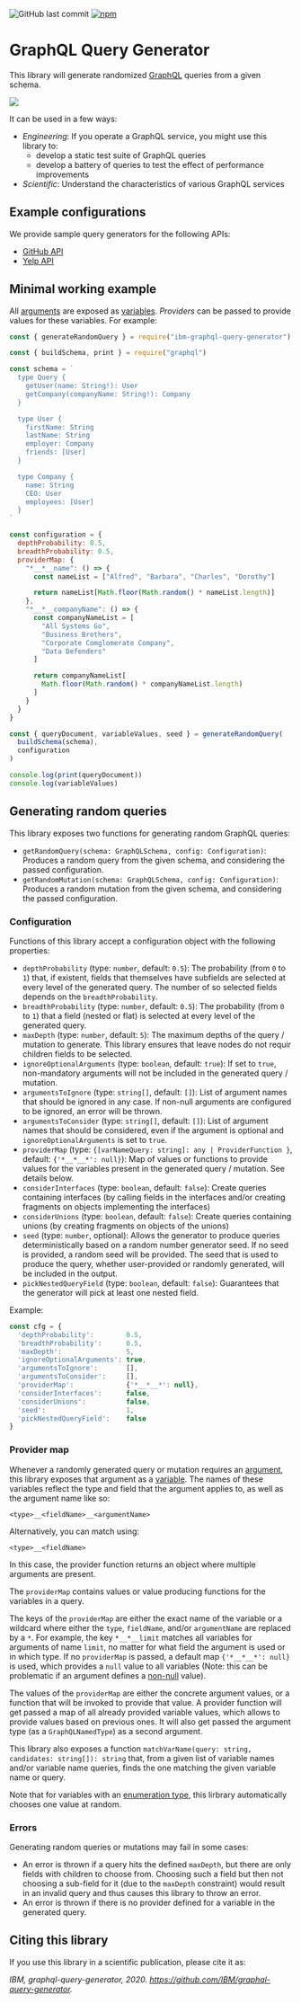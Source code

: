 ![GitHub last commit](https://img.shields.io/github/last-commit/ibm/graphql-query-generator.svg?style=flat) [![npm](https://img.shields.io/npm/v/ibm-graphql-query-generator.svg?style=flat)](https://www.npmjs.com/package/ibm-graphql-query-generator)

# GraphQL Query Generator

This library will generate randomized [GraphQL](https://graphql.org/) queries from a given schema.

![](./images/diagram.png)

It can be used in a few ways:

- _Engineering_: If you operate a GraphQL service, you might use this library to:
  - develop a static test suite of GraphQL queries
  - develop a battery of queries to test the effect of performance improvements
- _Scientific_: Understand the characteristics of various GraphQL services

## Example configurations

We provide sample query generators for the following APIs:

- [GitHub API](https://github.com/IBM/graphql-query-generator/tree/master/examples/github-query-generator)
- [Yelp API](https://github.com/IBM/graphql-query-generator/tree/master/examples/yelp-query-generator)

## Minimal working example

All [arguments](https://facebook.github.io/graphql/draft/#sec-Language.Arguments) are exposed as [variables](https://facebook.github.io/graphql/draft/#sec-Language.Variables). _Providers_ can be passed to provide values for these variables. For example:

```javascript
const { generateRandomQuery } = require("ibm-graphql-query-generator")

const { buildSchema, print } = require("graphql")

const schema = `
  type Query {
    getUser(name: String!): User
    getCompany(companyName: String!): Company
  }

  type User {
    firstName: String
    lastName: String
    employer: Company
    friends: [User]
  }

  type Company {
    name: String
    CEO: User
    employees: [User]
  }
`

const configuration = {
  depthProbability: 0.5,
  breadthProbability: 0.5,
  providerMap: {
    "*__*__name": () => {
      const nameList = ["Alfred", "Barbara", "Charles", "Dorothy"]

      return nameList[Math.floor(Math.random() * nameList.length)]
    },
    "*__*__companyName": () => {
      const companyNameList = [
        "All Systems Go",
        "Business Brothers",
        "Corporate Comglomerate Company",
        "Data Defenders"
      ]

      return companyNameList[
        Math.floor(Math.random() * companyNameList.length)
      ]
    }
  }
}

const { queryDocument, variableValues, seed } = generateRandomQuery(
  buildSchema(schema),
  configuration
)

console.log(print(queryDocument))
console.log(variableValues)
```

## Generating random queries

This library exposes two functions for generating random GraphQL queries:

- `getRandomQuery(schema: GraphQLSchema, config: Configuration)`: Produces a random query from the given schema, and considering the passed configuration.
- `getRandomMutation(schema: GraphQLSchema, config: Configuration)`: Produces a random mutation from the given schema, and considering the passed configuration.

### Configuration

Functions of this library accept a configuration object with the following properties:

- `depthProbability` (type: `number`, default: `0.5`): The probability (from `0` to `1`) that, if existent, fields that themselves have subfields are selected at every level of the generated query. The number of so selected fields depends on the `breadthProbability`.
- `breadthProbability` (type: `number`, default: `0.5`): The probability (from `0` to `1`) that a field (nested or flat) is selected at every level of the generated query.
- `maxDepth` (type: `number`, default: `5`): The maximum depths of the query / mutation to generate. This library ensures that leave nodes do not requir children fields to be selected.
- `ignoreOptionalArguments` (type: `boolean`, default: `true`): If set to `true`, non-mandatory arguments will not be included in the generated query / mutation.
- `argumentsToIgnore` (type: `string[]`, default: `[]`): List of argument names that should be ignored in any case. If non-null arguments are configured to be ignored, an error will be thrown.
- `argumentsToConsider` (type: `string[]`, default: `[]`): List of argument names that should be considered, even if the argument is optional and `ignoreOptionalArguments` is set to `true`.
- `providerMap` (type: `{[varNameQuery: string]: any | ProviderFunction }`, default: `{'*__*__*': null}`): Map of values or functions to provide values for the variables present in the generated query / mutation. See details below.
- `considerInterfaces` (type: `boolean`, default: `false`): Create queries containing interfaces (by calling fields in the interfaces and/or creating fragments on objects implementing the interfaces)
- `considerUnions` (type: `boolean`, default: `false`): Create queries containing unions (by creating fragments on objects of the unions)
- `seed` (type: `number`, optional): Allows the generator to produce queries deterministically based on a random number generator seed. If no seed is provided, a random seed will be provided. The seed that is used to produce the query, whether user-provided or randomly generated, will be included in the output.
- `pickNestedQueryField` (type: `boolean`, default: `false`): Guarantees that the generator will pick at least one nested field.

Example:

```javascript
const cfg = {
  'depthProbability':        0.5,
  'breadthProbability':      0.5,
  'maxDepth':                5,
  'ignoreOptionalArguments': true,
  'argumentsToIgnore':       [],
  'argumentsToConsider':     [],
  'providerMap':             {'*__*__*': null},
  'considerInterfaces':      false,
  'considerUnions':          false,
  'seed':                    1,
  'pickNestedQueryField':    false
}
```

### Provider map

Whenever a randomly generated query or mutation requires an [argument](https://facebook.github.io/graphql/draft/#sec-Language.Arguments), this library exposes that argument as a [variable](https://facebook.github.io/graphql/draft/#sec-Language.Variables). The names of these variables reflect the type and field that the argument applies to, as well as the argument name like so:

```
<type>__<fieldName>__<argumentName>
```

Alternatively, you can match using:

```
<type>__<fieldName>
```

In this case, the provider function returns an object where multiple arguments are present.

The `providerMap` contains values or value producing functions for the variables in a query.

The keys of the `providerMap` are either the exact name of the variable or a wildcard where either the `type`, `fieldName`, and/or `argumentName` are replaced by a `*`. For example, the key `*__*__limit` matches all variables for arguments of name `limit`, no matter for what field the argument is used or in which type. If no `providerMap` is passed, a default map `{'*__*__*': null}` is used, which provides a `null` value to all variables (Note: this can be problematic if an argument defines a [non-null](https://facebook.github.io/graphql/draft/#sec-Type-System.Non-Null) value).

The values of the `providerMap` are either the concrete argument values, or a function that will be invoked to provide that value. A provider function will get passed a map of all already provided variable values, which allows to provide values based on previous ones. It will also get passed the argument type (as a `GraphQLNamedType`) as a second argument.

This library also exposes a function `matchVarName(query: string, candidates: string[]): string` that, from a given list of variable names and/or variable name queries, finds the one matching the given variable name or query.

Note that for variables with an [enumeration type](https://graphql.org/learn/schema/#enumeration-types), this lirbrary automatically chooses one value at random.

### Errors

Generating random queries or mutations may fail in some cases:

- An error is thrown if a query hits the defined `maxDepth`, but there are only fields with children to choose from. Choosing such a field but then not choosing a sub-field for it (due to the `maxDepth` constraint) would result in an invalid query and thus causes this library to throw an error.
- An error is thrown if there is no provider defined for a variable in the generated query.

## Citing this library

If you use this library in a scientific publication, please cite it as:

_IBM, graphql-query-generator, 2020. https://github.com/IBM/graphql-query-generator._
